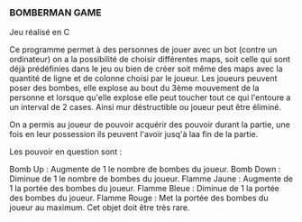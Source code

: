 ### BOMBERMAN GAME

Jeu réalisé en C
 
Ce programme permet à des personnes de jouer avec un bot (contre un ordinateur) on a la possibilité de choisir différentes maps, soit celle qui sont déjà prédéfinies dans le jeu ou bien de créer soit même des maps avec la quantité de ligne et de colonne choisi par le joueur.
Les joueurs peuvent poser des bombes, elle explose au bout du 3ème mouvement de la personne et lorsque qu'elle explose elle peut toucher tout ce qui l'entoure a un interval de 2 cases. Ainsi mur déstructible ou joueur peut être éliminé.

On a permis au joueur de pouvoir acquérir des pouvoir durant la partie, une fois en leur possession ils peuvent l'avoir jusq'à laa fin de la partie.

Les pouvoir en question sont : 

Bomb Up : Augmente de 1 le nombre de bombes du joueur.
Bomb Down : Diminue de 1 le nombre de bombes du joueur.
Flamme Jaune : Augmente de 1 la portée des bombes du joueur.
Flamme Bleue : Diminue de 1 la portée des bombes du joueur.
Flamme Rouge : Met la portée des bombes du joueur au maximum. Cet objet doit être très rare.
